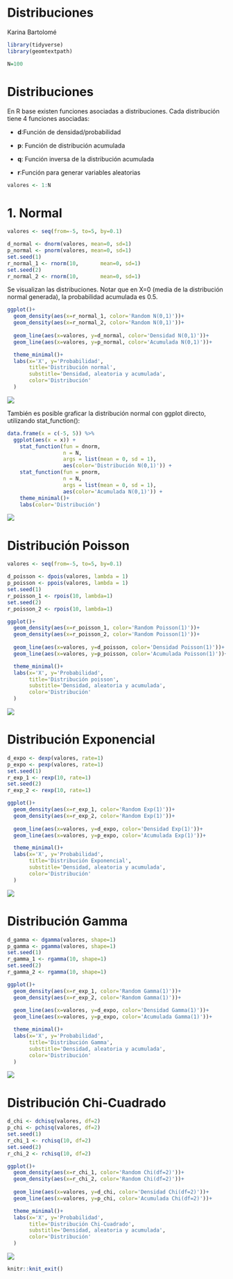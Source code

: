 Distribuciones
================
Karina Bartolomé

``` r
library(tidyverse)
library(geomtextpath)
```

``` r
N=100
```

# Distribuciones

En R base existen funciones asociadas a distribuciones. Cada
distribución tiene 4 funciones asociadas:

-   **d**:Función de densidad/probabilidad

-   **p**: Función de distribución acumulada

-   **q**: Función inversa de la distribución acumulada

-   **r**:Función para generar variables aleatorias

``` r
valores <- 1:N
```

# 1. Normal

``` r
valores <- seq(from=-5, to=5, by=0.1)

d_normal <- dnorm(valores, mean=0, sd=1)
p_normal <- pnorm(valores, mean=0, sd=1)
set.seed(1)
r_normal_1 <- rnorm(10,       mean=0, sd=1)
set.seed(2)
r_normal_2 <- rnorm(10,       mean=0, sd=1)
```

Se visualizan las distribuciones. Notar que en X=0 (media de la
distribución normal generada), la probabilidad acumulada es 0.5.

``` r
ggplot()+
  geom_density(aes(x=r_normal_1, color='Random N(0,1)'))+
  geom_density(aes(x=r_normal_2, color='Random N(0,1)'))+
  
  geom_line(aes(x=valores, y=d_normal, color='Densidad N(0,1)'))+
  geom_line(aes(x=valores, y=p_normal, color='Acumulada N(0,1)'))+

  theme_minimal()+
  labs(x='X', y='Probabilidad', 
       title='Distribución normal',
       substitle='Densidad, aleatoria y acumulada',
       color='Distribución'
  )
```

![](01_distribuciones_files/figure-gfm/unnamed-chunk-5-1.png)<!-- -->

También es posible graficar la distribución normal con ggplot directo,
utilizando stat_function():

``` r
data.frame(x = c(-5, 5)) %>% 
  ggplot(aes(x = x)) +
    stat_function(fun = dnorm, 
                  n = N, 
                  args = list(mean = 0, sd = 1), 
                  aes(color='Distribución N(0,1)')) + 
    stat_function(fun = pnorm, 
                  n = N, 
                  args = list(mean = 0, sd = 1), 
                  aes(color='Acumulada N(0,1)')) + 
    theme_minimal()+
    labs(color='Distribución')
```

![](01_distribuciones_files/figure-gfm/unnamed-chunk-6-1.png)<!-- -->

# Distribución Poisson

``` r
valores <- seq(from=-5, to=5, by=0.1)

d_poisson <- dpois(valores, lambda = 1)
p_poisson <- ppois(valores, lambda = 1)
set.seed(1)
r_poisson_1 <- rpois(10, lambda=1)
set.seed(2)
r_poisson_2 <- rpois(10, lambda=1)
```

``` r
ggplot()+
  geom_density(aes(x=r_poisson_1, color='Random Poisson(1)'))+
  geom_density(aes(x=r_poisson_2, color='Random Poisson(1)'))+
  
  geom_line(aes(x=valores, y=d_poisson, color='Densidad Poisson(1)'))+
  geom_line(aes(x=valores, y=p_poisson, color='Acumulada Poisson(1)'))+

  theme_minimal()+
  labs(x='X', y='Probabilidad', 
       title='Distribución poisson',
       substitle='Densidad, aleatoria y acumulada',
       color='Distribución'
  )
```

![](01_distribuciones_files/figure-gfm/unnamed-chunk-8-1.png)<!-- -->

# Distribución Exponencial

``` r
d_expo <- dexp(valores, rate=1)
p_expo <- pexp(valores, rate=1)
set.seed(1)
r_exp_1 <- rexp(10, rate=1)
set.seed(2)
r_exp_2 <- rexp(10, rate=1)
```

``` r
ggplot()+
  geom_density(aes(x=r_exp_1, color='Random Exp(1)'))+
  geom_density(aes(x=r_exp_2, color='Random Exp(1)'))+
  
  geom_line(aes(x=valores, y=d_expo, color='Densidad Exp(1)'))+
  geom_line(aes(x=valores, y=p_expo, color='Acumulada Exp(1)'))+

  theme_minimal()+
  labs(x='X', y='Probabilidad', 
       title='Distribución Exponencial',
       substitle='Densidad, aleatoria y acumulada',
       color='Distribución'
  )
```

![](01_distribuciones_files/figure-gfm/unnamed-chunk-10-1.png)<!-- -->

# Distribución Gamma

``` r
d_gamma <- dgamma(valores, shape=1)
p_gamma <- pgamma(valores, shape=1)
set.seed(1)
r_gamma_1 <- rgamma(10, shape=1)
set.seed(2)
r_gamma_2 <- rgamma(10, shape=1)
```

``` r
ggplot()+
  geom_density(aes(x=r_exp_1, color='Random Gamma(1)'))+
  geom_density(aes(x=r_exp_2, color='Random Gamma(1)'))+
  
  geom_line(aes(x=valores, y=d_expo, color='Densidad Gamma(1)'))+
  geom_line(aes(x=valores, y=p_expo, color='Acumulada Gamma(1)'))+

  theme_minimal()+
  labs(x='X', y='Probabilidad', 
       title='Distribución Gamma',
       substitle='Densidad, aleatoria y acumulada',
       color='Distribución'
  )
```

![](01_distribuciones_files/figure-gfm/unnamed-chunk-12-1.png)<!-- -->

# Distribución Chi-Cuadrado

``` r
d_chi <- dchisq(valores, df=2)
p_chi <- pchisq(valores, df=2)
set.seed(1)
r_chi_1 <- rchisq(10, df=2)
set.seed(2)
r_chi_2 <- rchisq(10, df=2)
```

``` r
ggplot()+
  geom_density(aes(x=r_chi_1, color='Random Chi(df=2)'))+
  geom_density(aes(x=r_chi_2, color='Random Chi(df=2)'))+
  
  geom_line(aes(x=valores, y=d_chi, color='Densidad Chi(df=2)'))+
  geom_line(aes(x=valores, y=p_chi, color='Acumulada Chi(df=2)'))+

  theme_minimal()+
  labs(x='X', y='Probabilidad', 
       title='Distribución Chi-Cuadrado',
       substitle='Densidad, aleatoria y acumulada',
       color='Distribución'
  )
```

![](01_distribuciones_files/figure-gfm/unnamed-chunk-14-1.png)<!-- -->

``` r
knitr::knit_exit()
```
